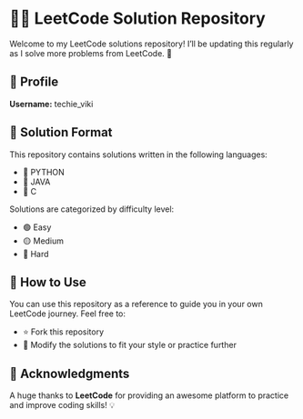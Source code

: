 # 🧑‍💻 LeetCode Solution Repository

Welcome to my LeetCode solutions repository! I’ll be updating this regularly as I solve more problems from LeetCode. 🎯

## 👤 Profile
**Username:** techie_viki

## 📁 Solution Format

This repository contains solutions written in the following languages:
- 🔹 PYTHON
- 🔹 JAVA
- 🔹 C

Solutions are categorized by difficulty level:
- 🟢 Easy
- 🟡 Medium
- 🔴 Hard

## 🚀 How to Use

You can use this repository as a reference to guide you in your own LeetCode journey. Feel free to:
- ⭐ Fork this repository
- 🔄 Modify the solutions to fit your style or practice further

## 🙏 Acknowledgments

A huge thanks to **LeetCode** for providing an awesome platform to practice and improve coding skills! 💡